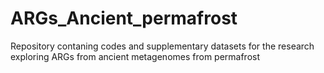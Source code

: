 # ARGs_Ancient_permafrost
Repository contaning codes and supplementary datasets for the research exploring ARGs from ancient metagenomes from permafrost
